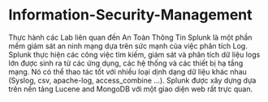 # Information-Security-Management
Thực hành các Lab liên quan đến An Toàn Thông Tin
Splunk là một phần mềm giám sát an ninh mạng dựa trên sức mạnh của việc phân tích Log. Splunk thực hiện các công việc tìm kiếm, giám sát và phân tích dữ liệu logs lớn được sinh ra từ các ứng dụng, các hệ thống và các thiết bị hạ tầng mạng. Nó có thể thao tác tốt với nhiều loại dịnh dạng dữ liệu khác nhau (Syslog, csv, apache-log, access_combine …). Splunk được xây dựng dựa trên nền tảng Lucene and MongoDB với một giao diện web rất trực quan.
